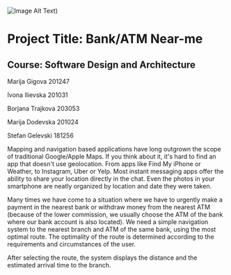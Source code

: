 ![Image Alt Text](https://upload.wikimedia.org/wikipedia/mk/6/60/%D0%9B%D0%BE%D0%B3%D0%BE-%D0%A4%D0%98%D0%9D%D0%9A%D0%98.jpg))
# Project Title: Bank/ATM Near-me
## Course: Software Design and Architecture

Marija Gigova 201247

Ivona Ilievska 201031

Borjana Trajkova 203053

Marija Dodevska 201024

Stefan Gelevski 181256

Mapping and navigation based applications have long outgrown the scope of traditional Google/Apple Maps.
If you think about it, it's hard to find an app that doesn't use geolocation. From apps like Find My iPhone or Weather, to Instagram, Uber or Yelp. Most instant messaging apps offer the ability to share your location directly in the chat. Even the photos in your smartphone are neatly organized by location and date they were taken.

Many times we have come to a situation where we have to urgently make a payment in the nearest bank or withdraw money from the nearest ATM (because of the lower commission, we usually choose the ATM of the bank where our bank account is also located). We need a simple navigation system to the nearest branch and ATM of the same bank, using the most optimal route. The optimality of the route is determined according to the requirements and circumstances of the user.

After selecting the route, the system displays the distance and the estimated arrival time to the branch.
